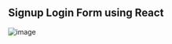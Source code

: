## Signup Login Form using React

![image](https://github.com/shahbazalamjobs/Signup-Login-Form-React/assets/125631878/74fa7b44-ff98-4b9d-b9b1-8242c559436c)

